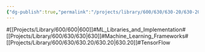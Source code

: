 ```yaml
---
{"dg-publish":true,"permalink":"/projects/library/600/630/630-20/630-20/","noteIcon":"0","created":"2024-01-24T15:24:09.132+09:00","updated":"2024-02-26T21:14:09.876+09:00"}
---
```


#[[Projects/Library/600/600\|600]]#ML_Libraries_and_Implementation#[[Projects/Library/600/630/630\|630]]#Machine_Learning_Frameworks#[[Projects/Library/600/630/630.20/630.20\|630.20]]#TensorFlow



